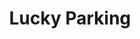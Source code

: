 ---
identification: '216854923'
title: Lucky Parking
description: Visualization of parking data to assist in understanding of the effects of parking policies on a neighborhood by neighborhood basis in the City of Los Angeles.
image: /assets/images/projects/lucky-parking.png
alt: 'Lucky Parking'
image-hero: /assets/images/projects/lucky-parking-hero.png
leadership:
  - name: Yuting Chu
    role: Product Manager Lead
    links:
      slack: 'https://hackforla.slack.com/team/U03J4E55KCH'
      github: 'https://github.com/ychu196'
    picture: https://avatars.githubusercontent.com/ychu196
  - name: Greg Pawin
    role: Data Scientist Lead
    links:
      slack: 'https://hackforla.slack.com/team/UUEQF3AJG'
      github: 'https://github.com/gregpawin'
    picture: 'https://avatars.githubusercontent.com/gregpawin'
  - name: Glen Paul Florendo
    role: Full-Stack Developer Lead
    links:
      slack: 'https://hackforla.slack.com/team/UFQGH8JH0'
      github: 'https://github.com/ymphan'
    picture: https://avatars.githubusercontent.com/u/9373317
  - name: Michael Morgan
    role: UX/UI Design Lead
    links:
      slack: 'https://hackforla.slack.com/team/U01SPJCC26A'
      github: 'https://github.com/mklmrgn'
    picture: https://avatars.githubusercontent.com/mklmrgn
  - name: Arpita Pandya
    role: Full-Stack Developer
    links:
      slack: 'https://hackforla.slack.com/team/U02LQ20MEDU'
      github: 'https://github.com/arpitapandya'
    picture: https://avatars.githubusercontent.com/arpitapandya
  - name: Diedrich Chavarria
    role: Full-Stack Developer
    links:
      slack: 'https://hackforla.slack.com/team/U031VEUS0CW'
      github: 'https://github.com/DCH-CH'
    picture: https://avatars.githubusercontent.com/DCH-CH
  - name: Jodie Chen
    role: UX/UI Designer
    links:
      slack: 'https://hackforla.slack.com/team/U03RFGLLAQG'
      github: 'https://github.com/jojochen25’'
    picture: https://avatars.githubusercontent.com/u/103106753
  - name: Sijia Pitts
    role: UX/UI Designer
    links:
      slack: 'https://hackforla.slack.com/team/U03CBK89KUY'
      github: 'https://github.com/sijiapitts'
    picture: https://avatars.githubusercontent.com/u/103976231
  - name: Yujin Chang
    role: UX/UI Designer
    links:
      slack: 'https://hackforla.slack.com/team/U0270QURQCD'
      github: 'https://github.com/eugenecha'
    picture: https://avatars.githubusercontent.com/eugenecha
  - name: Sam Sengupta
    role: UX/UI Designer
    links:
      slack: 
      github: 
    picture: https://avatars.githubusercontent.com/u/41702879
  - name: Seymour Liao
    role: Data Scientist
    links:
      slack: 'https://hackforla.slack.com/team/U018XPTSTC6'
      github: 'https://github.com/Seymour100'
    picture: https://avatars.githubusercontent.com/Seymour100
  - name: David Lam
    role: Data Scientist
    links:
      slack: 'https://hackforla.slack.com/team/U02D8CDURF0'
      github: 'https://github.com/davidlamcanada'
    picture: https://avatars.githubusercontent.com/davidlamcanada
  - name: Carlos Olivas
    role: Data Scientist
    links:
      slack: 
      github: 
    picture: https://avatars.githubusercontent.com/u/41702877
  - name: Pratibha Shivanand
    role: Data Scientist
    links:
      slack: 'https://hackforla.slack.com/team/U03SM1LF9HD'
      github: 'https://github.com/pratibhanagesh'
    picture: https://avatars.githubusercontent.com/u/8139348
  - name: Aletia Trepte
    role: Data Scientist/Engineer
    links:
      slack: 'https://hackforla.slack.com/team/U03KAPRML9Y'
      github: 'https://github.com/parcheesime'
    picture: https://avatars.githubusercontent.com/u/38143160
  - name: Yen Phan
    role: User Research
    links:
      slack: 'https://hackforla.slack.com/team/U025M9VRDJR'
      github: 'https://github.com/ymphan'
    picture: https://avatars.githubusercontent.com/ymphan
  - name: Yao Guan
    role: Quant UXR
    links:
      slack: 'https://hackforla.slack.com/team/U03F35T4PND'
      github: 'https://github.com/yaoguan'
    picture: https://avatars.githubusercontent.com/u/41702875
links:
  - name: GitHub
    url: 'https://github.com/hackforla/lucky-parking'
  - name: Readme
    url: 'https://github.com/hackforla/lucky-parking/blob/master/README.md'
  - name: Slack
    url: 'https://hackforla.slack.com/archives/CPFDMSV6V'
  - name: Test Site
    url: 'http://www.luckyparking.org/'
looking:
  - category: Development
    skill: Experienced Frontend Software Engineer (Mapbox experience)
  - category: Development
    skill: Experienced Backend Software Engineer
  - category: UI/UX
    skill: Early UI/UX product development
  - category: Data
    skill: Data Analyst/Data Scientist (data cleaning)
technologies:
  - React
  - PostgreSQL
  - Node.js
  - Mapbox
location:
  # - Santa Monica
  - Remote
partner: Department of Neighborhood Empowerment
tools:
  - Jupyter Notebooks
  - Google Colab
  - AWS
program-area:
  - Citizen Engagement
visible: true
status: Active
# program area card data
problem: Parking citations are distributed unevenly across different socio-economic strata of the city's residents as they use public parking during the course of business or because enough off-street parking is not provided at their residence. The current publicly available Los Angeles parking citation dataset can be used as a basis for discussions about this disparity, but the unwieldy size and inconsistency of this data has been enough of a barrier to make it inaccessible to non-researchers.
solution: Hack for LA’s Lucky Parking project seeks to map the 12.5 million parking citations on a web app that is easy to use yet powerful enough to make meaningful insights about parking citations accessible to the public at large.
impact: Our project seeks to educate and inform city leaders and the community about the effects of Los Angeles’ parking policies, hopefully serving as a tool in discussing more equitable solutions to our transportation problems.
sdg: '<strong>11.2:</strong> By 2030, provide access to safe, affordable, accessible and sustainable transport systems for all, improving road safety, notably by expanding public transport, with special attention to the needs of those in vulnerable situations, women, children, persons with disabilities and older persons.'
sdg-image-src: /assets/images/sdg/sdg11.svg
sdg-image-alt: '11: sustainable cities and communities'
---